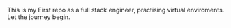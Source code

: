 This is my First repo as a full stack engineer, practising virtual enviroments.
Let the journey begin.
